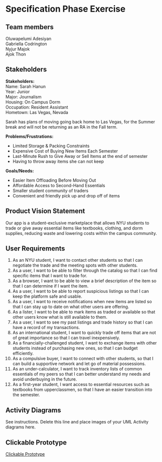 # Specification Phase Exercise

## Team members
Oluwapelumi Adesiyan <br />
Gabriella Codrington <br />
Nyjur Majok <br />
Ajok Thon

## Stakeholders
**Stakeholders:** <br />
Name: Sarah Hanun <br />
Year: Junior <br />
Major: Journalism <br />
Housing: On Campus Dorm <br />
Occupation: Resident Assistant <br />
Hometown: Las Vegas, Nevada

Sarah has plans of moving going back home to Las Vegas, for the Summer break and will not be returning as an RA in the Fall term.

**Problems/Frustrations:**
- Limited Storage & Packing Constraints
- Expensive Cost of Buying New Items Each Semester
- Last-Minute Rush to Give Away or Sell Items at the end of semester
- Having to throw away items she can not keep 

**Goals/Needs:**
- Easier Item Offloading Before Moving Out
- Affordable Access to Second-Hand Essentials
- Smaller student community of traders 
- Convenient and friendly pick up and drop off of items


## Product Vision Statement
Our app is a student-exclusive marketplace that allows NYU students to trade or give away essential items like textbooks, clothing, and dorm supplies, reducing waste and lowering costs within the campus community.

## User Requirements
1. As an NYU student, I want to contact other students so that I can negotiate the trade and the meeting spots with other students.
2. As a user, I want to be able to filter through the catalog so that I can find specific items that I want to trade for.
3. As a browser, I want to be able to view a brief description of the item so that I can determine if I want the item.
4. As a user, I want to be able to report suspicious listings so that I can keep the platform safe and usable.
5. As a user, I want to receive notifications when new items are listed so that I can stay up to date on what other users are offering.
6. As a lister, I want to be able to mark items as traded or available so that other users know what is still available to them.
7. As a user, I want to see my past listings and trade history so that I can have a record of my transactions.
8. As an international student, I want to quickly trade off items that are not of great importance so that I can travel inexpensively.
9. As a financially-challenged student, I want to exchange items with other students instead of purchasing new ones, so that I can budget efficiently.
10. As a compulsive buyer, I want to connect with other students, so that I can build a supportive network and let go of material possessions. 
11. As an under-calculator,  I want to track inventory lists of common essentials of my peers so that I can better understand my needs and avoid underbuying in the future. 
12. As a first-year student, I want access to essential resources such as textbooks from upperclassmen, so that I have an easier transition into the semester. 

## Activity Diagrams

See instructions. Delete this line and place images of your UML Activity diagrams here.

## Clickable Prototype
[Clickable Prototype](https://www.figma.com/proto/mm1XY01lCteffMXzK5o66Q/The-Four-Loops?node-id=0-1&t=6RVIYX1wnGDgkG3A-1)
